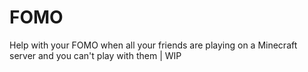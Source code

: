 # FOMO
Help with your FOMO when all your friends are playing on a Minecraft server and you can't play with them | WIP
